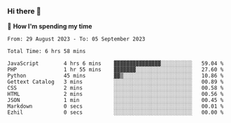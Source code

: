 ### Hi there 👋

🐛 **How I'm spending my time**
<!--START_SECTION:waka-->

```all_time
From: 29 August 2023 - To: 05 September 2023

Total Time: 6 hrs 58 mins

JavaScript        4 hrs 6 mins    ▓▓▓▓▓▓▓▓▓▓▓▓▓▓▓░░░░░░░░░░   59.04 %
PHP               1 hr 55 mins    ▓▓▓▓▓▓▓░░░░░░░░░░░░░░░░░░   27.60 %
Python            45 mins         ▓▓▒░░░░░░░░░░░░░░░░░░░░░░   10.86 %
Gettext Catalog   3 mins          ░░░░░░░░░░░░░░░░░░░░░░░░░   00.89 %
CSS               2 mins          ░░░░░░░░░░░░░░░░░░░░░░░░░   00.58 %
HTML              2 mins          ░░░░░░░░░░░░░░░░░░░░░░░░░   00.56 %
JSON              1 min           ░░░░░░░░░░░░░░░░░░░░░░░░░   00.45 %
Markdown          0 secs          ░░░░░░░░░░░░░░░░░░░░░░░░░   00.01 %
Ezhil             0 secs          ░░░░░░░░░░░░░░░░░░░░░░░░░   00.00 %
```

<!--END_SECTION:waka-->

<!--
**cugel2/cugel2** is a ✨ _special_ ✨ repository because its `README.md` (this file) appears on your GitHub profile.

Here are some ideas to get you started:

- 🔭 I’m currently working on ...
- 🌱 I’m currently learning ...
- 👯 I’m looking to collaborate on ...
- 🤔 I’m looking for help with ...
- 💬 Ask me about ...
- 📫 How to reach me: ...
- 😄 Pronouns: ...
- ⚡ Fun fact: ...
-->
